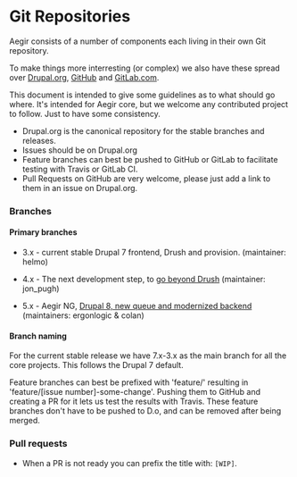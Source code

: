 Git Repositories
================

Aegir consists of a number of components each living in their own Git repository.

To make things more interresting (or complex) we also have these spread over [Drupal.org](https://www.drupal.org/project/hostmaster), [GitHub](https://github.com/aegir-project) and [GitLab.com](https://gitlab.com/aegir).

This document is intended to give some guidelines as to what should go where. It's intended for Aegir core, but we welcome any contributed project to follow. Just to have some consistency.


- Drupal.org is the canonical repository for the stable branches and releases.
- Issues should be on Drupal.org
- Feature branches can best be pushed to GitHub or GitLab to facilitate testing with Travis or GitLab CI.
- Pull Requests on GitHub are very welcome, please just add a link to them in an issue on Drupal.org.


### Branches

#### Primary branches


* 3.x - current stable Drupal 7 frontend, Drush and provision. (maintainer: helmo)

* 4.x - The next development step, to [go beyond Drush](https://www.drupal.org/node/2912579) (maintainer: jon_pugh)

* 5.x - Aegir NG, [Drupal 8, new queue and modernized backend](https://www.drupal.org/node/2714641) (maintainers: ergonlogic & colan)


#### Branch naming


For the current stable release we have 7.x-3.x as the main branch for all the core projects. This follows the Drupal 7 default.

Feature branches can best be prefixed with 'feature/' resulting in 'feature/[issue number]-some-change'. Pushing them to GitHub and creating a PR for it lets us test the results with Travis.
These feature branches don't have to be pushed to D.o, and can be removed after being merged.


### Pull requests

- When a PR is not ready you can prefix the title with: `[WIP]`.
